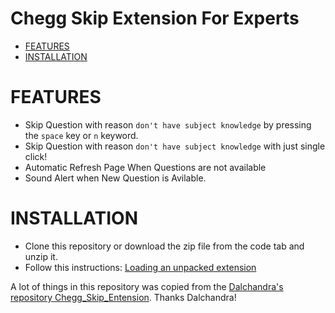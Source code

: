 # Chegg Skip Extension For Experts

<!-- MANPAGE: BEGIN EXCLUDED SECTION -->
* [FEATURES](#features)
* [INSTALLATION](#installation)
<!-- MANPAGE: END EXCLUDED SECTION -->


# FEATURES

* Skip Question with reason `don't have subject knowledge` by pressing the `space` key or `n` keyword.
* Skip Question with reason `don't have subject knowledge` with just single click!
* Automatic Refresh Page When Questions are not available
* Sound Alert when New Question is Avilable.

# INSTALLATION

* Clone this repository or download the zip file from the code tab and unzip it.
*  Follow this instructions: [Loading an unpacked extension](https://developer.chrome.com/docs/extensions/mv3/getstarted/development-basics/#load-unpacked)

A lot of things in this repository was copied from the [Dalchandra's](https://github.com/dalchandra) [repository Chegg_Skip_Entension](https://github.com/dalchandra/Chegg_Skip_Extension). Thanks Dalchandra!